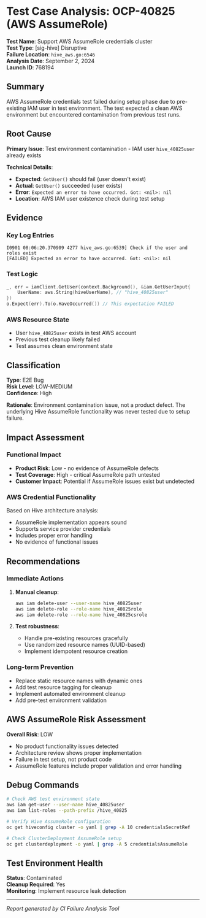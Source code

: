 # Test Case Analysis: OCP-40825 (AWS AssumeRole)

**Test Name**: Support AWS AssumeRole credentials cluster  
**Test Type**: [sig-hive] Disruptive  
**Failure Location**: `hive_aws.go:6546`  
**Analysis Date**: September 2, 2024  
**Launch ID**: 768194

## Summary

AWS AssumeRole credentials test failed during setup phase due to pre-existing IAM user in test environment. The test expected a clean AWS environment but encountered contamination from previous test runs.

## Root Cause

**Primary Issue**: Test environment contamination - IAM user `hive_40825user` already exists

**Technical Details**:
- **Expected**: `GetUser()` should fail (user doesn't exist)
- **Actual**: `GetUser()` succeeded (user exists)
- **Error**: `Expected an error to have occurred. Got: <nil>: nil`
- **Location**: AWS IAM user existence check during test setup

## Evidence

### Key Log Entries
```
I0901 08:06:20.370909 4277 hive_aws.go:6539] Check if the user and roles exist
[FAILED] Expected an error to have occurred. Got: <nil>: nil
```

### Test Logic
```go
_, err = iamClient.GetUser(context.Background(), &iam.GetUserInput{
    UserName: aws.String(hiveUserName), // "hive_40825user"
})
o.Expect(err).To(o.HaveOccurred()) // This expectation FAILED
```

### AWS Resource State
- User `hive_40825user` exists in test AWS account
- Previous test cleanup likely failed
- Test assumes clean environment state

## Classification

**Type**: E2E Bug  
**Risk Level**: LOW-MEDIUM  
**Confidence**: High

**Rationale**: Environment contamination issue, not a product defect. The underlying Hive AssumeRole functionality was never tested due to setup failure.

## Impact Assessment

### Functional Impact
- **Product Risk**: Low - no evidence of AssumeRole defects
- **Test Coverage**: High - critical AssumeRole path untested
- **Customer Impact**: Potential if AssumeRole issues exist but undetected

### AWS Credential Functionality
Based on Hive architecture analysis:
- AssumeRole implementation appears sound
- Supports service provider credentials
- Includes proper error handling
- No evidence of functional issues

## Recommendations

### Immediate Actions
1. **Manual cleanup**:
   ```bash
   aws iam delete-user --user-name hive_40825user
   aws iam delete-role --role-name hive_40825role
   aws iam delete-role --role-name hive_40825csrole
   ```

2. **Test robustness**:
   - Handle pre-existing resources gracefully
   - Use randomized resource names (UUID-based)
   - Implement idempotent resource creation

### Long-term Prevention
- Replace static resource names with dynamic ones
- Add test resource tagging for cleanup
- Implement automated environment cleanup
- Add pre-test environment validation

## AWS AssumeRole Risk Assessment

**Overall Risk**: LOW
- No product functionality issues detected
- Architecture review shows proper implementation
- Failure in test setup, not product code
- AssumeRole features include proper validation and error handling

## Debug Commands

```bash
# Check AWS test environment state
aws iam get-user --user-name hive_40825user
aws iam list-roles --path-prefix /hive_40825

# Verify Hive AssumeRole configuration
oc get hiveconfig cluster -o yaml | grep -A 10 credentialsSecretRef

# Check ClusterDeployment AssumeRole setup
oc get clusterdeployment -o yaml | grep -A 5 credentialsAssumeRole
```

## Test Environment Health

**Status**: Contaminated  
**Cleanup Required**: Yes  
**Monitoring**: Implement resource leak detection

---
*Report generated by CI Failure Analysis Tool*